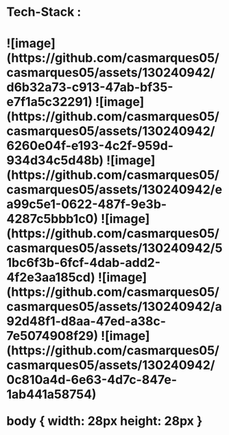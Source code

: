 <h1>Tech-Stack : <h1/>
<body>
![image](https://github.com/casmarques05/casmarques05/assets/130240942/d6b32a73-c913-47ab-bf35-e7f1a5c32291)
![image](https://github.com/casmarques05/casmarques05/assets/130240942/6260e04f-e193-4c2f-959d-934d34c5d48b)
![image](https://github.com/casmarques05/casmarques05/assets/130240942/ea99c5e1-0622-487f-9e3b-4287c5bbb1c0)
![image](https://github.com/casmarques05/casmarques05/assets/130240942/51bc6f3b-6fcf-4dab-add2-4f2e3aa185cd)
![image](https://github.com/casmarques05/casmarques05/assets/130240942/a92d48f1-d8aa-47ed-a38c-7e5074908f29)
![image](https://github.com/casmarques05/casmarques05/assets/130240942/0c810a4d-6e63-4d7c-847e-1ab441a58754)
</body>  

body {
width: 28px
height: 28px
}
          
